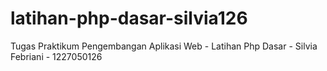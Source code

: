 # latihan-php-dasar-silvia126
Tugas Praktikum Pengembangan Aplikasi Web - Latihan Php Dasar - Silvia Febriani - 1227050126
